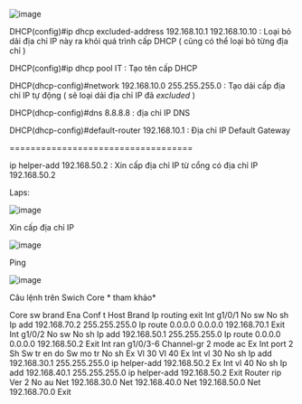 ![image](https://user-images.githubusercontent.com/50360416/196613060-fc18796f-5623-44a8-a45e-6079756d06f7.png)

DHCP(config)#ip dhcp excluded-address 192.168.10.1 192.168.10.10   : Loại bỏ dải địa chỉ IP này ra khỏi quá trình cấp DHCP ( cũng có thể loại bỏ từng địa chỉ )

DHCP(config)#ip dhcp pool IT  : Tạo tên cấp DHCP

DHCP(dhcp-config)#network 192.168.10.0 255.255.255.0  : Tạo dải cấp địa chỉ IP tự động ( sẽ loại dải địa chỉ IP đã *excluded* )

DHCP(dhcp-config)#dns 8.8.8.8  : địa chỉ IP DNS

DHCP(dhcp-config)#default-router 192.168.10.1  : Địa chỉ IP Default Gateway


===================================

ip helper-add 192.168.50.2   : Xin cấp địa chỉ IP từ cổng có địa chỉ IP 192.168.50.2



Laps: 

![image](https://user-images.githubusercontent.com/50360416/196653227-684e417d-4353-4e64-894b-ad38d85cc747.png)


Xin cấp địa chỉ IP

![image](https://user-images.githubusercontent.com/50360416/196653401-715c056d-5052-4786-8a16-0dbe2216b716.png)


Ping 

![image](https://user-images.githubusercontent.com/50360416/196653539-ab454ec6-9470-45bc-827a-5c1ac9099dff.png)





Câu lệnh trên Swich Core * tham khảo*

Core sw brand
Ena
Conf t
Host Brand
Ip routing
exit
Int g1/0/1
No sw
No sh
Ip add 192.168.70.2 255.255.255.0
Ip route 0.0.0.0 0.0.0.0 192.168.70.1
Exit
Int g1/0/2
No sw
No sh
Ip add 192.168.50.1 255.255.255.0
Ip route 0.0.0.0 0.0.0.0 192.168.50.2
Exit
Int ran g1/0/3-6
Channel-gr 2 mode ac
Ex
Int port 2
Sh
Sw tr en do
Sw mo tr
No sh
Ex
Vl 30
Vl 40
Ex
Int vl 30
No sh
Ip add 192.168.30.1 255.255.255.0
ip helper-add 192.168.50.2
Ex
Int vl 40
No sh
Ip add 192.168.40.1 255.255.255.0
ip helper-add 192.168.50.2
Exit
Router rip
Ver 2
No au
Net 192.168.30.0
Net 192.168.40.0
Net 192.168.50.0
Net 192.168.70.0
Exit




